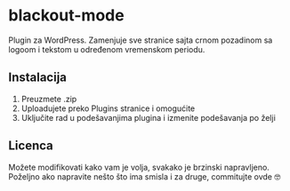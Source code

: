 # blackout-mode
Plugin za WordPress.
Zamenjuje sve stranice sajta crnom pozadinom sa logoom i tekstom u određenom vremenskom periodu.

## Instalacija
1. Preuzmete .zip
2. Uploadujete preko Plugins stranice i omogućite
3. Uključite rad u podešavanjima plugina i izmenite podešavanja po želji

## Licenca
Možete modifikovati kako vam je volja, svakako je brzinski napravljeno.
Poželjno ako napravite nešto što ima smisla i za druge, commitujte ovde 🤓
